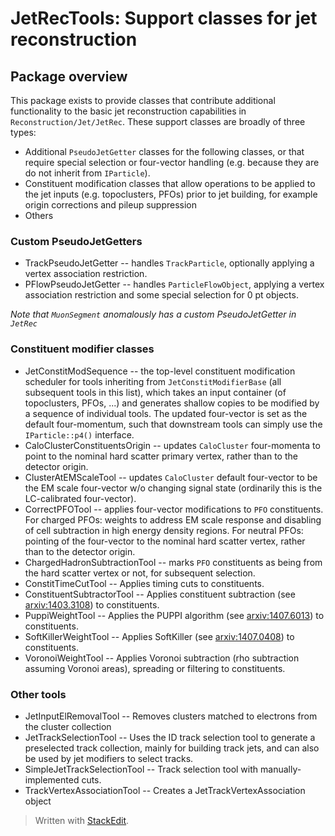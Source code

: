 # JetRecTools: Support classes for jet reconstruction

## Package overview

This package exists to provide classes that contribute additional functionality to the basic jet reconstruction capabilities in `Reconstruction/Jet/JetRec`. These support classes are broadly of three types:
* Additional `PseudoJetGetter` classes for the following classes, or that require special selection or four-vector handling (e.g. because they are do not inherit from `IParticle`).
* Constituent modification classes that allow operations to be applied to the jet inputs (e.g. topoclusters, PFOs) prior to jet building, for example origin corrections and pileup suppression
* Others

### Custom PseudoJetGetters

* TrackPseudoJetGetter -- handles `TrackParticle`, optionally applying a vertex association restriction.
* PFlowPseudoJetGetter -- handles `ParticleFlowObject`, applying a vertex association restriction and some special selection for 0 pt objects.

*Note that `MuonSegment` anomalously has a custom PseudoJetGetter in `JetRec`*

### Constituent modifier classes

* JetConstitModSequence -- the top-level constituent modification scheduler for tools inheriting from `JetConstitModifierBase` (all subsequent tools in this list), which takes an input container (of topoclusters, PFOs, ...) and generates shallow copies to be modified by a sequence of individual tools. The updated four-vector is set as the default four-momentum, such that downstream tools can simply use the `IParticle::p4()` interface.
* CaloClusterConstituentsOrigin -- updates `CaloCluster` four-momenta to point to the nominal hard scatter primary vertex, rather than to the detector origin.
* ClusterAtEMScaleTool -- updates `CaloCluster` default four-vector to be the EM scale four-vector w/o changing signal state (ordinarily this is the LC-calibrated four-vector).
* CorrectPFOTool -- applies four-vector modifications to `PFO` constituents. For charged PFOs: weights to address EM scale response and disabling of cell subtraction in high energy density regions. For neutral PFOs: pointing of the four-vector to the nominal hard scatter vertex, rather than to the detector origin.
* ChargedHadronSubtractionTool -- marks `PFO` constituents as being from the hard scatter vertex or not, for subsequent selection.
* ConstitTimeCutTool -- Applies timing cuts to constituents.
* ConstituentSubtractorTool -- Applies constituent subtraction (see [arxiv:1403.3108](https://arxiv.org/abs/1403.3108)) to constituents.
* PuppiWeightTool -- Applies the PUPPI algorithm (see [arxiv:1407.6013](https://arxiv.org/abs/1407.6013)) to constituents.
* SoftKillerWeightTool -- Applies SoftKiller (see [arxiv:1407.0408](https://arxiv.org/abs/1407.0408)) to constituents.
* VoronoiWeightTool -- Applies Voronoi subtraction (rho subtraction assuming Voronoi areas), spreading or filtering to constituents.

### Other tools

*  JetInputElRemovalTool -- Removes clusters matched to electrons from the cluster collection
* JetTrackSelectionTool -- Uses the ID track selection tool to generate a preselected track collection, mainly for building track jets, and can also be used by jet modifiers to select tracks.
* SimpleJetTrackSelectionTool -- Track selection tool with manually-implemented cuts.
* TrackVertexAssociationTool -- Creates a JetTrackVertexAssociation object 

> Written with [StackEdit](https://stackedit.io/).